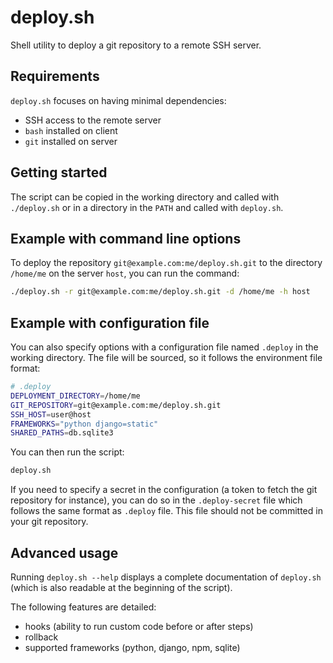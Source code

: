 # deploy.sh

Shell utility to deploy a git repository to a remote SSH server.

## Requirements

`deploy.sh` focuses on having minimal dependencies:

- SSH access to the remote server
- `bash` installed on client
- `git` installed on server

## Getting started

The script can be copied in the working directory and called with `./deploy.sh` or in a directory in the `PATH` and called with `deploy.sh`.

## Example with command line options

To deploy the repository `git@example.com:me/deploy.sh.git` to the directory `/home/me` on the server `host`,
you can run the command:
```bash
./deploy.sh -r git@example.com:me/deploy.sh.git -d /home/me -h host
```

## Example with configuration file

You can also specify options with a configuration file named `.deploy` in the working directory.
The file will be sourced, so it follows the environment file format:

```bash
# .deploy
DEPLOYMENT_DIRECTORY=/home/me
GIT_REPOSITORY=git@example.com:me/deploy.sh.git
SSH_HOST=user@host
FRAMEWORKS="python django=static"
SHARED_PATHS=db.sqlite3
```

You can then run the script:

```bash
deploy.sh
```

If you need to specify a secret in the configuration (a token to fetch the git repository for instance),
you can do so in the `.deploy-secret` file which follows the same format as `.deploy` file.
This file should not be committed in your git repository.

## Advanced usage

Running `deploy.sh --help` displays a complete documentation of `deploy.sh` (which is also readable at the beginning of the script).

The following features are detailed:

* hooks (ability to run custom code before or after steps)
* rollback
* supported frameworks (python, django, npm, sqlite)
